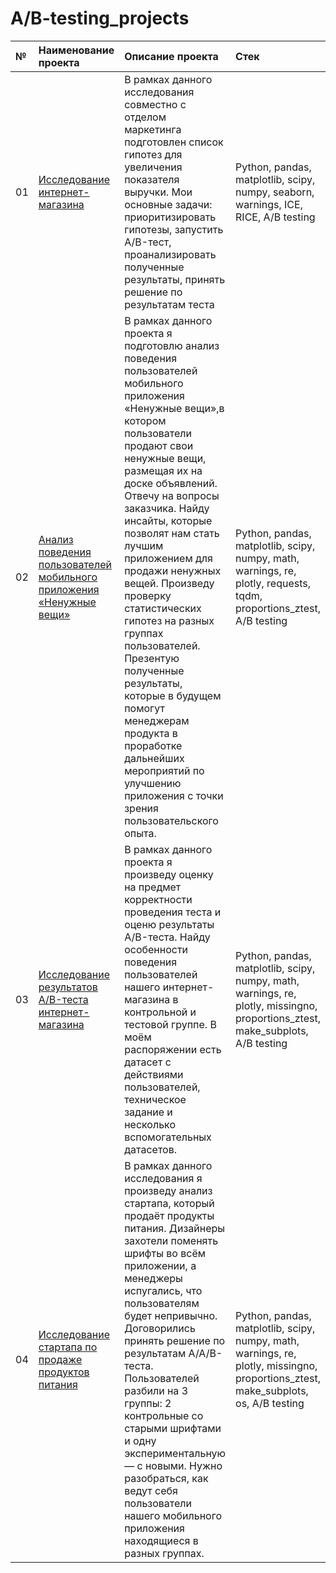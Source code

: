 # A/B-testing_projects

| №  | Наименование проекта  | Описание проекта | Стек |
|:-- |:----------------------|:--------------|:-------------|
| 01 |[Исследование интернет-магазина](https://github.com/nikita-data/A-B-testing_projects/blob/main/01_e_commerce%20store%20ab%20testing/e%20commerce%20store%20ab%20testing.ipynb)|В рамках данного исследования совместно с отделом маркетинга подготовлен список гипотез для увеличения показателя выручки. Мои основные задачи: приоритизировать гипотезы, запустить A/B-тест, проанализировать полученные результаты, принять решение по результатам теста |Python, pandas, matplotlib, scipy, numpy, seaborn, warnings, ICE, RICE, A/B testing |
| 02 |[Анализ поведения пользователей мобильного приложения «Ненужные вещи»](https://github.com/nikita-data/A-B-testing_projects/blob/main/02_mobile%20app%20ab%20testing/mobile_app_ab_testing.ipynb)|В рамках данного проекта я подготовлю анализ поведения пользователей мобильного приложения «Ненужные вещи»,в котором пользователи продают свои ненужные вещи, размещая их на доске объявлений. Отвечу на вопросы заказчика. Найду инсайты, которые позволят нам стать лучшим приложением для продажи ненужных вещей. Произведу проверку статистических гипотез на разных группах пользователей. Презентую полученные результаты, которые в будущем помогут менеджерам продукта в проработке дальнейших мероприятий по улучшению приложения с точки зрения пользовательского опыта.|Python, pandas, matplotlib, scipy, numpy, math, warnings, re, plotly, requests, tqdm, proportions_ztest, A/B testing |
| 03 |[Исследование результатов A/B-теста интернет-магазина](https://github.com/nikita-data/A-B-testing_projects/blob/main/03_retail%20store%20ab%20testing/retail_store_ab_testing.ipynb)|В рамках данного проекта я произведу оценку на предмет корректности проведения теста и оценю результаты A/B-теста. Найду особенности поведения пользователей нашего интернет-магазина в контрольной и тестовой группе. В моём распоряжении есть датасет с действиями пользователей, техническое задание и несколько вспомогательных датасетов.|Python, pandas, matplotlib, scipy, numpy, math, warnings, re, plotly, missingno, proportions_ztest, make_subplots, A/B testing |
| 04 |[Исследование стартапа по продаже продуктов питания](https://github.com/nikita-data/A-B-testing_projects/blob/main/04_start%20up%20ab%20testing/start_up_ab_testing%20(1).ipynb)|В рамках данного исследования я произведу анализ стартапа, который продаёт продукты питания. Дизайнеры захотели поменять шрифты во всём приложении, а менеджеры испугались, что пользователям будет непривычно. Договорились принять решение по результатам A/A/B-теста. Пользователей разбили на 3 группы: 2 контрольные со старыми шрифтами и одну экспериментальную — с новыми. Нужно разобраться, как ведут себя пользователи нашего мобильного приложения находящиеся в разных группах.|Python, pandas, matplotlib, scipy, numpy, math, warnings, re, plotly, missingno, proportions_ztest, make_subplots, os, A/B testing |
